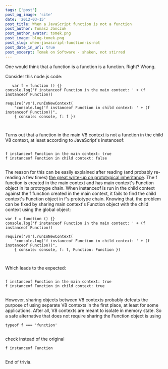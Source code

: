 ```yaml
---
tags: ['post']
post_og_image: 'site'
date: '2012-03-15'  
post_title: When a JavaScript function is not a function
post_author: Tomasz Janczuk
post_author_avatar: tomek.png
post_image: blog-tomek.png
post_slug: when-javascript-function-is-not
post_date_in_url: true
post_excerpt: Tomek on Software - shaken, not stirred
---
```





One would think that a function is a function is a function. Right? Wrong.   

Consider this node.js code:  

```
   var f = function () {}  
console.log('f instanceof Function in the main context: ' + (f instanceof Function))  
  
require('vm').runInNewContext(  
    "console.log('f instanceof Function in child context: ' + (f instanceof Function))",  
    { console: console, f: f })  

  

```


Turns out that a function in the main V8 context is not a function in the child V8 context, at least according to JavaScript's instanceof:

```

f instanceof Function in the main context: true  
f instanceof Function in child context: false
  

```


The reason for this can be easily explained after reading (and probably re-reading a few times) [the great write-up on prototypical inheritance](http://joost.zeekat.nl/constructors-considered-mildly-confusing.html). The f function is created in the main context and has main context's Function object in its prototype chain. When instanceof is run in the child context against the f function created in the main context, it fails to find the child context's Function object in f's prototype chain. Knowing that, the problem can be fixed by sharing main context's Function object with the child context using the global object:

```
var f = function () {}  
console.log('f instanceof Function in the main context: ' + (f instanceof Function))  
  
require('vm').runInNewContext(  
    "console.log('f instanceof Function in child context: ' + (f instanceof Function))",  
    { console: console, f: f, Function: Function })  

  

```


Which leads to the expected:

```

f instanceof Function in the main context: true  
f instanceof Function in child context: true
  

```


However, sharing objects between V8 contexts probably defeats the purpose of using separate V8 contexts in the first place, at least for some applications. After all, V8 contexts are meant to isolate in memory state. So a safe alternative that does not require sharing the Function object is using 

```
typeof f === 'function'
  

```


check instead of the original

```
f instanceof Function
  

```


End of trivia.  
